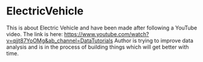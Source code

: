 # ElectricVehicle
This is about Electric Vehicle and have been made after following a YouTube video.
The link is here: https://www.youtube.com/watch?v=qjjt87YoOMg&ab_channel=DataTutorials
Author is trying to improve data analysis and is in the process of building things which will get better with time. 
